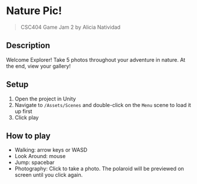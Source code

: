 # Nature Pic!

> CSC404 Game Jam 2 by Alicia Natividad

## Description

Welcome Explorer! Take 5 photos throughout your adventure in nature. At the end, view your gallery!

## Setup

1. Open the project in Unity
2. Navigate to `/Assets/Scenes` and double-click on the `Menu` scene to load it up first
3. Click play

## How to play

- Walking: arrow keys or WASD
- Look Around: mouse
- Jump: spacebar
- Photography: Click to take a photo. The polaroid will be previewed on screen until you click again.
